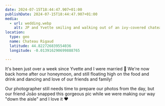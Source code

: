 ```yaml
---
date: 2024-07-15T18:44:47.907+01:00
publishDate: 2024-07-15T18:44:47.907+01:00
media:
  - url: wedding.webp
    alt: JP and Yvette smiling and walking out of an ivy-covered chateau in their wedding outfits towards their ceremony.
location:
  type: geo
  name: Chateau Rigaud
  latitude: 44.822726839554036
  longitude: -0.013916290699888765

---
```


It's been just over a week since Yvette and I were married 🥰 We're now back home after our honeymoon, and still floating high on the food and drink and dancing and love of our friends and family!

Our photographer still needs time to prepare our photos from the day, but our friend João snapped this gorgeous pic while we were making our way "down the aisle" and I love it ❤️
